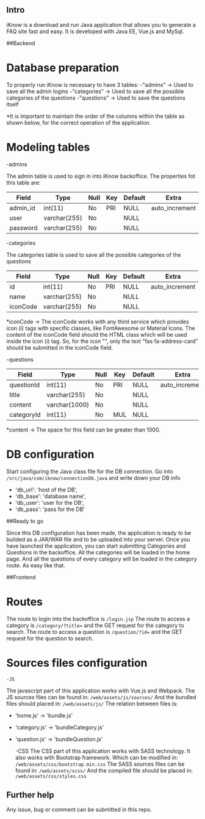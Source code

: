 ## Intro

iKnow is a download and run Java application that allows you to generate a FAQ site fast and easy.
It is developed with Java EE, Vue.js and MySql.

##Backend

# Database preparation

To properly run iKnow is necessary to have 3 tables:
-"admins" -> Used to save all the admin logins
-"categories" -> Used to save all the possible categories of the questions
-"questions" -> Used to save the questions itself

*It is important to maintain the order of the columns within the table as shown below,  for the correct operation of the application.

# Modeling tables

-admins

The admin table is used to sign in into iKnow backoffice.
The properties fot this table are:

| Field  | Type | Null  | Key | Default  | Extra |
| ------------- | ------------- | ------------- | ------------- | ------------- | ------------- |
| admin_id  | int(11)    | No  | PRI  | NULL  | auto_increment |    
| user  | varchar(255)   | No  |   | NULL  |  |    
| password  | varchar(255)   | No  |   | NULL  |  |    


-categories

The categories table is used to save all the possible categories of the questions

| Field  | Type | Null  | Key | Default  | Extra |
| ------------- | ------------- | ------------- | ------------- | ------------- | ------------- |
| id  | int(11)    | No  | PRI  | NULL  | auto_increment |    
| name  | varchar(255)   | No  |   | NULL  |  |    
| iconCode  | varchar(255)   | No  |   | NULL  |  |    

*iconCode -> The iconCode works with any third service which provides icon (i) tags with specific classes, like FontAwesome or Material Icons.
The content of the iconCode field should the HTML class which will be used inside the icon (i) tag.
So, for the icon "<i class="fas fa-address-card"></i>", only the text "fas fa-address-card" should be submitted in the iconCode field.


-questions

| Field  | Type | Null  | Key | Default  | Extra |
| ------------- | ------------- | ------------- | ------------- | ------------- | ------------- |
| questionId  | int(11)    | No  | PRI  | NULL  | auto_increment |    
| title  | varchar(255)   | No  |   | NULL  |  |    
| content  | varchar(1000)   | No  |   | NULL  |  |    
| categoryId  | int(11)   | No  | MUL   | NULL  |  |    

*content -> The space for this field can be greater than 1000.


# DB configuration

Start configuring the Java class file for the DB connection. Go into `/src/java/com/iknow/connectionDb.java` and write down your DB info
- 'db_url': 'host of the DB',
- 'db_base': 'database name',
- 'db_user': 'user for the DB',
- 'db_pass': 'pass for the DB'

##Ready to go

Since this DB configuration has been made, the application is ready to be builded as a JAR/WAR file and to be uploaded into your server.
Once you have launched the application, you can start submitting Categories and Questions in the backoffice.
All the categories will be loaded in the home page.
And all the questions of every category will be loaded in the category route.
As easy like that.

##Frontend

# Routes

The route to login into the backoffice is `/login.jsp` 
The route to access a category is `/category/?title=` and the GET request for the category to search.
The route to access a question is `/question/?id=` and the GET request for the question to search.

# Sources files configuration

    -JS
The javascript part of this application works with Vue.js and Webpack.
The JS sources files can be found in: `/web/assets/js/sources/`
And the bundled files should placed in: `/web/assets/js/`
The relation between files is:
- 'home.js' -> 'bundle.js'
- 'category.js' -> 'bundleCategory.js'
- 'question.js' -> 'bundleQuestion.js'

    -CSS
The CSS part of this application works with SASS technology.
It also works with Bootstrap framework. Which can be modified in: `/web/assets/css/bootstrap.min.css`
The SASS sources files can be found in: `/web/assets/scss/`
And the compiled file should be placed in: `/web/assets/css/styles.css`


## Further help

Any issue, bug or comment can be submitted in this repo.
